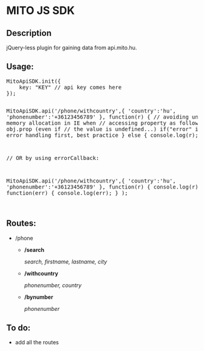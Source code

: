 <h1>MITO JS SDK</h1>
<h2>Description</h2>
<p>jQuery-less plugin for gaining data from api.mito.hu.</p>
<h2>Usage:</h2>
<pre>
MitoApiSDK.init({
    key: "KEY" // api key comes here
});

MitoApiSDK.api('/phone/withcountry',{
        'country':'hu',
        'phonenumber':'+36123456789'
    },
    function(r) {
        // avoiding unnesesarry memory allocation in IE when 
        // accessing property as following: obj.prop (even if 
        // the value is undefined...)
        if("error" in r) {
            // error handling first, best practice
        } else { console.log(r); }
    }
);  

// OR by using errorCallback:

MitoApiSDK.api('/phone/withcountry',{
        'country':'hu',
        'phonenumber':'+36123456789'
    },
    function(r) {
        console.log(r);
    },
    function(err) {
        console.log(err);
    }
);   
</pre>
<h2>Routes:</h2>
<ul>    
<li>/phone
<ul>
<li>
<p><strong>/search</strong></p>
<p><em>search, firstname, lastname, city</em></p>
</li>
<li>
<p><strong>/withcountry</strong></p>
<p><em>phonenumber, country</em></p>
</li>
<li>
<p><strong>/bynumber</strong></p>
<p><em>phonenumber</em></p>
</li>
</ul>
</li>
</ul>
<h2>To do:</h2>
<ul>
<li>add all the routes</li>
</ul>
